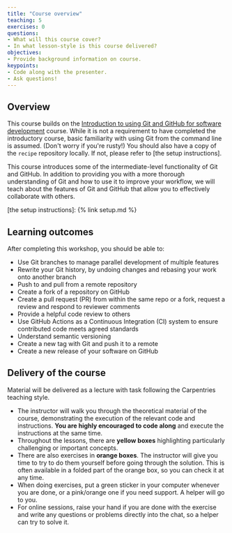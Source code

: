 ```yaml
---
title: "Course overview"
teaching: 5
exercises: 0
questions:
- What will this course cover?
- In what lesson-style is this course delivered?
objectives:
- Provide background information on course.
keypoints:
- Code along with the presenter.
- Ask questions!
---
```


## Overview

This course builds on the [Introduction to using Git and GitHub for software
development] course. While it is not a requirement to have completed the introductory
course, basic familiarity with using Git from the command line is assumed. (Don't worry
if you're rusty!) You should also have a copy of the `recipe` repository locally. If
not, please refer to [the setup instructions].

This course introduces some of the intermediate-level functionality of Git and GitHub.
In addition to providing you with a more thorough understanding of Git and how to use it
to improve your workflow, we will teach about the features of Git and GitHub that allow
you to effectively collaborate with others.

[Introduction to using Git and GitHub for software development]: https://imperialcollegelondon.github.io/introductory_grad_school_git_course/
[the setup instructions]: {% link setup.md %}

## Learning outcomes

After completing this workshop, you should be able to:

- Use Git branches to manage parallel development of multiple features
- Rewrite your Git history, by undoing changes and rebasing your work onto another
   branch
- Push to and pull from a remote repository
- Create a fork of a repository on GitHub
- Create a pull request (PR) from within the same repo or a fork, request a review and
   respond to reviewer comments
- Provide a helpful code review to others
- Use GitHub Actions as a Continuous Integration (CI) system to ensure contributed code
   meets agreed standards
- Understand semantic versioning
- Create a new tag with Git and push it to a remote
- Create a new release of your software on GitHub

## Delivery of the course

Material will be delivered as a lecture with task following the Carpentries teaching
style.

- The instructor will walk you through the theoretical material of the course,
  demonstrating the execution of the relevant code and instructions. **You are highly
  encouraged to code along** and execute the instructions at the same time.
- Throughout the lessons, there are **yellow boxes** highlighting particularly
  challenging or important concepts.
- There are also exercises in **orange boxes**. The instructor will give you time to try
  to do them yourself before going through the solution. This is often available in a
  folded part of the orange box, so you can check it at any time.
- When doing exercises, put a green sticker in your computer whenever you are done, or a
  pink/orange one if you need support. A helper will go to you.
- For online sessions, raise your hand if you are done with the exercise and write any
  questions or problems directly into the chat, so a helper can try to solve it.

